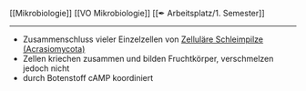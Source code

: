 [[Mikrobiologie]] [[VO Mikrobiologie]] [[✒ Arbeitsplatz/1. Semester]]

---

- Zusammenschluss vieler Einzelzellen von [Zelluläre Schleimpilze (Acrasiomycota)](Biologie-Bachelor/Mikrobiologie/Eukaryoten/Schleimpilze(Mycetozoa)/Zelluläre-Schleimpilze-(Acrasiomycota).md)
- Zellen kriechen zusammen und bilden Fruchtkörper, verschmelzen jedoch nicht
- durch Botenstoff cAMP koordiniert
